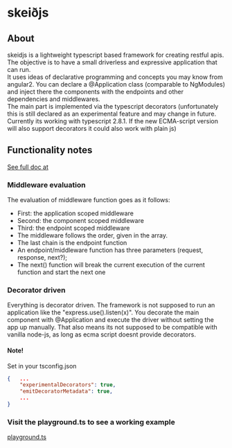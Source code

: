 # skeiðjs

## About
skeidjs is a lightweight typescript based framework for creating restful apis.  
The objective is to have a small driverless and expressive application that can run.  
It uses ideas of declarative programming and concepts you may know from angular2.
You can declare a @Application class (comparable to NgModules) and inject there the
components with the endpoints and other dependencies and middlewares.  
The main part is implemented via the typescript decorators (unfortunately this is 
still declared as an experimental feature and may change in future. 
Currently its working with typescript 2.8.1. If the new ECMA-script version will also support
decorators it could also work with plain js)


## Functionality notes
[See full doc at](https://nilsroesel.github.io/skeidjs/)

### Middleware evaluation
The evaluation of middleware function goes as it follows:
- First: the application scoped middleware
- Second: the component scoped middleware
- Third: the endpoint scoped middleware  
- The middleware follows the order, given in the array.  
- The last chain is the endpoint function 
- An endpoint/middleware function has three parameters (request, response, next?);
- The next() function will break the current execution of the current function and start the next one

### Decorator driven
Everything is decorator driven. The framework is not supposed to run an application like
the "express.use().listen(x)". You decorate the main component with @Application and execute
the driver without setting the app up manually. That also means its not supposed to be compatible 
with vanilla node-js, as long as ecma script doesnt provide decorators.

#### Note!
Set in your tsconfig.json
```json
{   ...
    "experimentalDecorators": true,
    "emitDecoratorMetadata": true,
    ...
}
```
### Visit the playground.ts to see a working example
[playground.ts](https://github.com/nilsroesel/skeidjs/blob/master/src/playground.ts)


   

 
